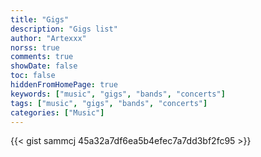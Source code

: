 ```yaml
---
title: "Gigs"
description: "Gigs list"
author: "Artexxx"
norss: true
comments: true
showDate: false
toc: false
hiddenFromHomePage: true
keywords: ["music", "gigs", "bands", "concerts"]
tags: ["music", "gigs", "bands", "concerts"]
categories: ["Music"]
---
```


{{< gist sammcj 45a32a7df6ea5b4efec7a7dd3bf2fc95 >}}
